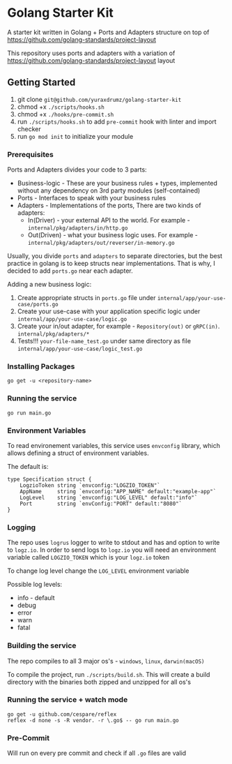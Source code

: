 # Golang Starter Kit

A starter kit written in Golang + Ports and Adapters structure on top of https://github.com/golang-standards/project-layout

This repository uses ports and adapters with a variation of https://github.com/golang-standards/project-layout layout

## Getting Started
  1. git clone `git@github.com/yuraxdrumz/golang-starter-kit`
  2. chmod +x `./scripts/hooks.sh`
  3. chmod +x `./hooks/pre-commit.sh`
  4. run `./scripts/hooks.sh` to add `pre-commit` hook with linter and import checker
  5. run `go mod init` to initialize your module
  
### Prerequisites

Ports and Adapters divides your code to 3 parts:
  - Business-logic - These are your business rules + types, implemented without any dependency on 3rd party modules (self-contained)
  - Ports - Interfaces to speak with your business rules
  - Adapters - Implementations of the ports, There are two kinds of adapters:
    - In(Driver) - your external API to the world. For example - `internal/pkg/adapters/in/http.go`
    - Out(Driven) - what your business logic uses. For example - `internal/pkg/adapters/out/reverser/in-memory.go`

Usually, you divide `ports` and `adapters` to separate directories, but the best practice in golang is to keep structs near implementations. That is why, I decided to add `ports.go` near each adapter.

Adding a new business logic:
  1. Create appropriate structs in `ports.go` file under `internal/app/your-use-case/ports.go`
  2. Create your use-case with your application specific logic under `internal/app/your-use-case/logic.go`
  3. Create your in/out adapter, for example - `Repository(out)` or `gRPC(in)`. `internal/pkg/adapters/*`
  4. Tests!!! `your-file-name_test.go` under same directory as file `internal/app/your-use-case/logic_test.go`

### Installing Packages
```golang
go get -u <repository-name>
```
### Running the service
```golang
go run main.go
```

### Environment Variables
To read environement variables, this service uses `envconfig` library, which allows defining a struct of environment variables.

The default is:
```golang
type Specification struct {
	LogzioToken string `envconfig:"LOGZIO_TOKEN"`
	AppName     string `envconfig:"APP_NAME" default:"example-app"`
	LogLevel    string `envconfig:"LOG_LEVEL" default:"info"`
	Port        string `envConfig:"PORT" default:"8080"`
}
```

### Logging

The repo uses `logrus` logger to write to stdout and has and option to write to `logz.io`. In order to send logs to `logz.io` you will need an environment variable called `LOGZIO_TOKEN` which is your `logz.io` token

To change log level change the `LOG_LEVEL` environment variable

Possible log levels:
  * info - default
  * debug
  * error
  * warn
  * fatal

### Building the service
The repo compiles to all 3 major os's - `windows`, `linux`, `darwin(macOS)`

To compile the project, run `./scripts/build.sh`.
This will create a build directory with the binaries both zipped and unzipped for all os's

### Running the service + watch mode
```golang
go get -u github.com/cespare/reflex
reflex -d none -s -R vendor. -r \.go$ -- go run main.go
```

### Pre-Commit
Will run on every pre commit and check if all `.go` files are valid
